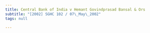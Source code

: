 ```yaml
---
title: Central Bank of India v Hemant Govindprasad Bansal & Ors
subtitle: "[2002] SGHC 102 / 07\_May\_2002"
tags: null

---
```


